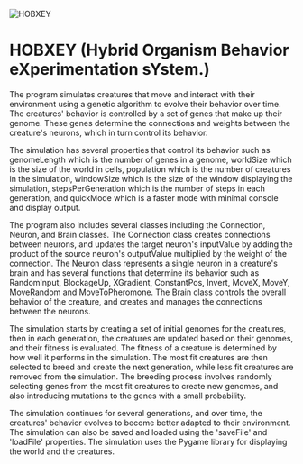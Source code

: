 ![HOBXEY](https://user-images.githubusercontent.com/79507121/212982079-f6b68cf5-3565-4e88-b70d-0c229eadcd36.png)
# HOBXEY (Hybrid Organism Behavior eXperimentation sYstem.)

The program simulates creatures that move and interact with their environment using a genetic algorithm to evolve their behavior over time. The creatures' behavior is controlled by a set of genes that make up their genome. These genes determine the connections and weights between the creature's neurons, which in turn control its behavior.

The simulation has several properties that control its behavior such as genomeLength which is the number of genes in a genome, worldSize which is the size of the world in cells, population which is the number of creatures in the simulation, windowSize which is the size of the window displaying the simulation, stepsPerGeneration which is the number of steps in each generation, and quickMode which is a faster mode with minimal console and display output.

The program also includes several classes including the Connection, Neuron, and Brain classes. The Connection class creates connections between neurons, and updates the target neuron's inputValue by adding the product of the source neuron's outputValue multiplied by the weight of the connection. The Neuron class represents a single neuron in a creature's brain and has several functions that determine its behavior such as RandomInput, BlockageUp, XGradient, ConstantPos, Invert, MoveX, MoveY, MoveRandom and MoveToPheromone. The Brain class controls the overall behavior of the creature, and creates and manages the connections between the neurons.

The simulation starts by creating a set of initial genomes for the creatures, then in each generation, the creatures are updated based on their genomes, and their fitness is evaluated. The fitness of a creature is determined by how well it performs in the simulation. The most fit creatures are then selected to breed and create the next generation, while less fit creatures are removed from the simulation. The breeding process involves randomly selecting genes from the most fit creatures to create new genomes, and also introducing mutations to the genes with a small probability.

The simulation continues for several generations, and over time, the creatures' behavior evolves to become better adapted to their environment. The simulation can also be saved and loaded using the 'saveFile' and 'loadFile' properties. The simulation uses the Pygame library for displaying the world and the creatures.
